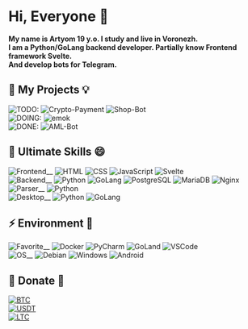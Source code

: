 # Hi, Everyone 👋
**My name is Artyom 19 y.o. I study and live in Voronezh.  
I am a Python/GoLang backend developer. Partially know Frontend framework Svelte.  
And develop bots for Telegram.**

## 🌱 My Projects 💡
![TODO: ](https://img.shields.io/badge/TO_DO-FFFFFF?style=flat)
![Crypto-Payment](https://img.shields.io/badge/Crypto_Payment-Python+Svelte-red?style=flat-square&logo=telegram&logoColor=white)
![Shop-Bot](https://img.shields.io/badge/Shop_Bot-Python-red?style=flat-square&logo=telegram&logoColor=white)  
![DOING: ](https://img.shields.io/badge/DOING-FFFFFF?style=flat)
![emok](https://img.shields.io/badge/NAIM_Lite-CS:GO_Cheats-E93E3E?style=flat-square)  
![DONE: ](https://img.shields.io/badge/DONE-FFFFFF?style=flat)
![AML-Bot](https://img.shields.io/badge/AML_Bot-Python-red?style=flat-square&logo=telegram&logoColor=white)

## 💪 Ultimate Skills 😄
![Frontend__](https://img.shields.io/badge/Frontend-FFFFFF?style=flat)
![HTML](https://img.shields.io/badge/HTML-D77D28?style=flat-square)
![CSS](https://img.shields.io/badge/CSS-E12905?style=flat-square)
![JavaScript](https://img.shields.io/badge/JavaScript-F7DF1E?style=flat-square&logo=javascript&logoColor=black)
![Svelte](https://img.shields.io/badge/Svelte-4A4A55?style=flat-square&logo=svelte&logoColor=FF3E00)  
![Backend__](https://img.shields.io/badge/Backend-FFFFFF?style=flat)
![Python](https://img.shields.io/badge/Python+FastAPI-43853D?style=flat-square&logo=python&logoColor=white)
![GoLang](https://img.shields.io/badge/GoLang-3D4A55?style=flat-square&logo=go&logoColor=white)
![PostgreSQL](https://img.shields.io/badge/PostgreSQL-316192?style=flat-square&logo=postgresql&logoColor=white)
![MariaDB](https://img.shields.io/badge/MariaDB-2A547E?style=flat-square&logo=mariadb&logoColor=white)
![Nginx](https://img.shields.io/badge/Nginx-048410?style=flat-square&logo=nginx&logoColor=white)  
![Parser__](https://img.shields.io/badge/Parser-FFFFFF?style=flat)
![Python](https://img.shields.io/badge/Python+Selenium/Requests-048410?style=flat-square&logo=selenium&logoColor=white)  
![Desktop__](https://img.shields.io/badge/Desktop-FFFFFF?style=flat)
![Python](https://img.shields.io/badge/Python+PyQt-43853D?style=flat-square&logo=python&logoColor=white)
![GoLang](https://img.shields.io/badge/GoLang+Wails-3D4A55?style=flat-square&logo=go&logoColor=white)


## ⚡ Environment 📝
![Favorite__](https://img.shields.io/badge/Favorite-FFFFFF?style=flat)
![Docker](https://img.shields.io/badge/Docker-003F8C?style=flat-square&logo=docker&logoColor=white)
![PyCharm](https://img.shields.io/badge/PyCharm-1C9757?style=flat-square&logo=pycharm&logoColor=white)
![GoLand](https://img.shields.io/badge/GoLand-8B57F8?style=flat-square&logo=goland&logoColor=white)
![VSCode](https://img.shields.io/badge/VSCode-0066B8?style=flat-square&logo=visual-studio-code&logoColor=white)  
![OS__](https://img.shields.io/badge/Os-FFFFFF?style=flat)
![Debian](https://img.shields.io/badge/Debian-A80030?style=flat-square&logo=debian&logoColor=white)
![Windows](https://img.shields.io/badge/Windows-1C5B97?style=flat-square&logo=windows&logoColor=white)
![Android](https://img.shields.io/badge/Android-32971C?style=flat-square&logo=android&logoColor=white)

## 💜 Donate 🍪
[![BTC](https://img.shields.io/badge/BTC-bc1q2r7kq4kjg0wp6znpyf0sya3jy8h9zt84wh0y3g-yellow?style=flat-square&logo=bitcoin&logoColor=white)](https://blockchair.com/bitcoin/address/bc1q2r7kq4kjg0wp6znpyf0sya3jy8h9zt84wh0y3g)  
[![USDT](https://img.shields.io/badge/USDT_TRC_20-TJMvcabnCp46XoUveDCfAxyUDhmC8p6KPS-red?style=flat-square&logo=usdt&logoColor=white)](https://tronscan.org/#/address/TJMvcabnCp46XoUveDCfAxyUDhmC8p6KPS)  
[![LTC](https://img.shields.io/badge/LTC-La9KCSq331Grabtdk6Smeza8Nq6NTsoZ1F-red?style=flat-square&logo=litecoin&logoColor=white)](https://blockchair.com/litecoin/address/La9KCSq331Grabtdk6Smeza8Nq6NTsoZ1F)  















